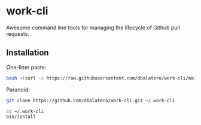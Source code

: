 # work-cli

Awesome command line tools for managing the lifecycle of Github pull requests.

## Installation

One-liner paste:

```bash
bash <(curl -s https://raw.githubusercontent.com/dbalatero/work-cli/main/bin/install)
```

Paranoid:

```bash
git clone https://github.com/dbalatero/work-cli.git ~/.work-cli

cd ~/.work-cli
bin/install
```
